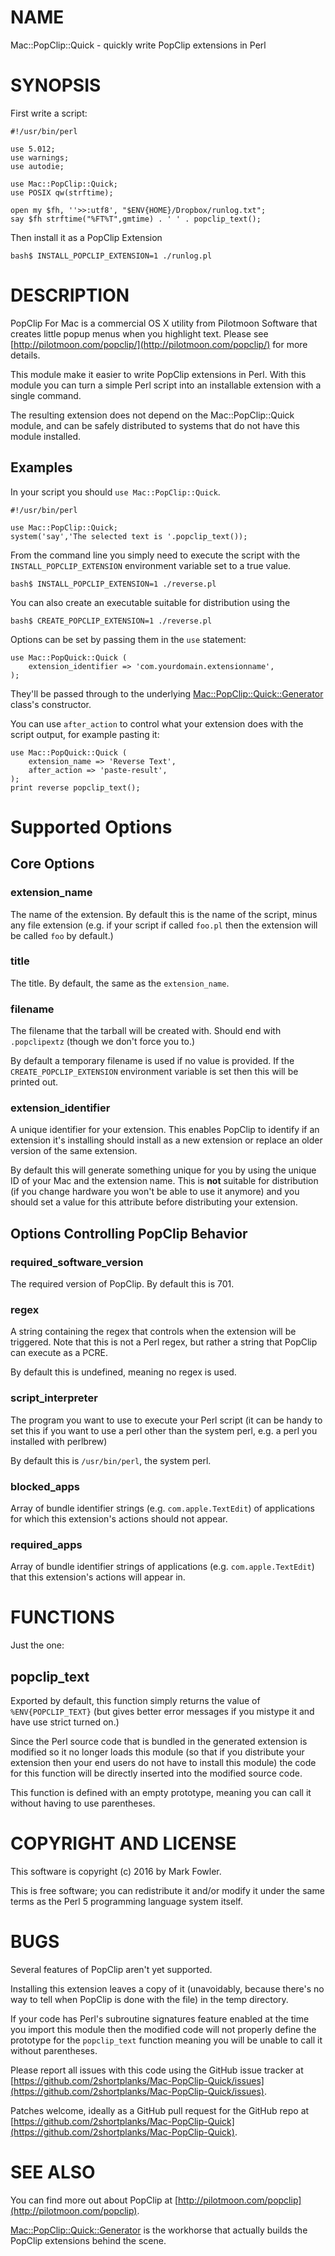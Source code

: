 # NAME

Mac::PopClip::Quick - quickly write PopClip extensions in Perl

# SYNOPSIS

First write a script:

    #!/usr/bin/perl

    use 5.012;
    use warnings;
    use autodie;

    use Mac::PopClip::Quick;
    use POSIX qw(strftime);

    open my $fh, ''>>:utf8', "$ENV{HOME}/Dropbox/runlog.txt";
    say $fh strftime("%FT%T",gmtime) . ' ' . popclip_text();

Then install it as a PopClip Extension

    bash$ INSTALL_POPCLIP_EXTENSION=1 ./runlog.pl

# DESCRIPTION

PopClip For Mac is a commercial OS X utility from Pilotmoon Software that
creates little popup menus when you highlight text.  Please see
[http://pilotmoon.com/popclip/](http://pilotmoon.com/popclip/) for more details.

This module make it easier to write PopClip extensions in Perl.  With this
module you can turn a simple Perl script into an installable extension with a
single command.

The resulting extension does not depend on the Mac::PopClip::Quick module, and
can be safely distributed to systems that do not have this module installed.

## Examples

In your script you should `use Mac::PopClip::Quick`.

    #!/usr/bin/perl

    use Mac::PopClip::Quick;
    system('say','The selected text is '.popclip_text());

From the command line you simply need to execute the script with the
`INSTALL_POPCLIP_EXTENSION` environment variable set to a true value.

    bash$ INSTALL_POPCLIP_EXTENSION=1 ./reverse.pl

You can also create an executable suitable for distribution using the

    bash$ CREATE_POPCLIP_EXTENSION=1 ./reverse.pl

Options can be set by passing them in the `use` statement:

    use Mac::PopQuick::Quick (
        extension_identifier => 'com.yourdomain.extensionname',
    );

They'll be passed through to the underlying [Mac::PopClip::Quick::Generator](https://metacpan.org/pod/Mac::PopClip::Quick::Generator)
class's constructor.

You can use `after_action` to control what your extension does with the
script output, for example pasting it:

    use Mac::PopQuick::Quick (
        extension_name => 'Reverse Text',
        after_action => 'paste-result',
    );
    print reverse popclip_text();

# Supported Options

## Core Options

### extension\_name

The name of the extension.  By default this is the name of the script, minus
any file extension (e.g. if your script if called `foo.pl` then the extension
will be called `foo` by default.)

### title

The title.  By default, the same as the `extension_name`.

### filename

The filename that the tarball will be created with.  Should end with
`.popclipextz` (though we don't force you to.)

By default a temporary filename is used if no value is provided.  If the
`CREATE_POPCLIP_EXTENSION` environment variable is set then this will be
printed out.

### extension\_identifier

A unique identifier for your extension.  This enables PopClip to identify
if an extension it's installing should install as a new extension or replace
an older version of the same extension.

By default this will generate something unique for you by using the unique ID of
your Mac and the extension name.  This is **not** suitable for distribution (if
you change hardware you won't be able to use it anymore) and you should set a
value for this attribute before distributing your extension.

## Options Controlling PopClip Behavior

### required\_software\_version

The required version of PopClip.  By default this is 701.

### regex

A string containing the regex that controls when the extension will be
triggered.  Note that this is not a Perl regex, but rather a string that PopClip
can execute as a PCRE.

By default this is undefined, meaning no regex is used.

### script\_interpreter

The program you want to use to execute your Perl script (it can be handy to set
this if you want to use a perl other than the system perl, e.g. a perl you
installed with perlbrew)

By default this is `/usr/bin/perl`, the system perl.

### blocked\_apps

Array of bundle identifier strings (e.g. `com.apple.TextEdit`) of applications
for which this extension's actions should not appear.

### required\_apps

Array of bundle identifier strings of applications (e.g. `com.apple.TextEdit`)
that this extension's actions will appear in.

# FUNCTIONS

Just the one:

## popclip\_text

Exported by default, this function simply returns the value of
`%ENV{POPCLIP_TEXT}` (but gives better error messages if you mistype it and
have use strict turned on.)

Since the Perl source code that is bundled in the generated extension is
modified so it no longer loads this module (so that if you distribute your
extension then your end users do not have to install this module) the code
for this function will be directly inserted into the modified source code.

This function is defined with an empty prototype, meaning you can call it
without having to use parentheses.

# COPYRIGHT AND LICENSE

This software is copyright (c) 2016 by Mark Fowler.

This is free software; you can redistribute it and/or modify it under the
same terms as the Perl 5 programming language system itself.

# BUGS

Several features of PopClip aren't yet supported.

Installing this extension leaves a copy of it (unavoidably, because there's
no way to tell when PopClip is done with the file) in the temp directory.

If your code has Perl's subroutine signatures feature enabled at the time you
import this module then the modified code will not properly define the prototype
for the `popclip_text` function meaning you will be unable to call it without
parentheses.

Please report all issues with this code using the GitHub issue tracker at
[https://github.com/2shortplanks/Mac-PopClip-Quick/issues](https://github.com/2shortplanks/Mac-PopClip-Quick/issues).

Patches welcome, ideally as a GitHub pull request for the GitHub repo at
[https://github.com/2shortplanks/Mac-PopClip-Quick](https://github.com/2shortplanks/Mac-PopClip-Quick).

# SEE ALSO

You can find more out about PopClip at [http://pilotmoon.com/popclip](http://pilotmoon.com/popclip).

[Mac::PopClip::Quick::Generator](https://metacpan.org/pod/Mac::PopClip::Quick::Generator) is the workhorse that actually builds the
PopClip extensions behind the scene.
